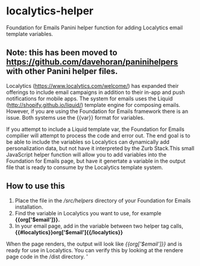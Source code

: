# localytics-helper
Foundation for Emails Panini helper function for adding Localytics email template variables.

## Note: this has been moved to https://github.com/davehoran/paninihelpers with other Panini helper files.

Localytics (https://www.localytics.com/welcome/) has expanded their offerings to include email campaigns in addition to their in-app and push notifications for mobile apps. The system for emails uses the Liquid (http://shopify.github.io/liquid/) template engine for composing emails. However, if you are using the Foundation for Emails framework there is an issue. Both systems use the {{var}} format for variables. 

If you attempt to include a Liquid template var, the Foundation for Emails compilier will attempt to process the code and error out. The end goal is to be able to include the variables so Localytics can dynamically add personalization data, but not have it interpreted by the Zurb Stack.This small JavaScript helper function will allow you to add variables into the Foundation for Emails page, but have it genertate a variable in the output file that is ready to consume by the Localytics template system.

## How to use this
1. Place the file in the */src/helpers* directory of your Foundation for Emails installation.
2. Find the variable in Localytics you want to use, for example **{{org['$email']}}.**
3. In your email page, add in the variable between two helper tag calls,  **{{#localytics}}org['$email']{{/localytics}}**

When the page renders, the output will look like *{{org['$email']}}* and is ready for use in Localytics. You can verify this by looking at the rendere page code in the /dist directory.
 '

